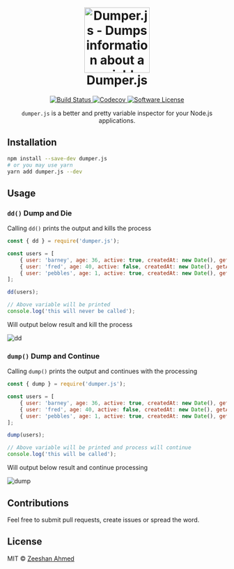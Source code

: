 <h1 align="center">
	<img height="150" src="https://cdn.rawgit.com/zeeshanu/dumper.js/master/logo.svg" alt="Dumper.js - Dumps information about a variable" />
	<br> Dumper.js
</h1>
<p align="center">
	<a href="https://travis-ci.org/zeeshanu/dumper.js">
		<img src="https://img.shields.io/travis/zeeshanu/dumper.js/master.svg?style=flat-square" alt="Build Status">
	</a>
	<a href="https://github.com/zeeshanu/dumper.js">
		<img src="https://img.shields.io/codecov/c/github/zeeshanu/dumper.js.svg?style=flat-square" alt="Codecov">
	</a>
	<a href="#">
		<img src="https://img.shields.io/badge/license-MIT-brightgreen.svg?style=flat-square" alt="Software License">
	</a>
</p>

<p align="center"><code>dumper.js</code> is a better and pretty variable inspector for your Node.js applications.</p>

## Installation

```bash
npm install --save-dev dumper.js
# or you may use yarn
yarn add dumper.js --dev
```

## Usage

### `dd()` Dump and Die

Calling `dd()` prints the output and kills the process

```js
const { dd } = require('dumper.js');

const users = [
    { user: 'barney', age: 36, active: true, createdAt: new Date(), getAge: () => this.age },
    { user: 'fred', age: 40, active: false, createdAt: new Date(), getAge: () => this.age },
    { user: 'pebbles', age: 1, active: true, createdAt: new Date(), getAge: () => this.age }
];

dd(users);

// Above variable will be printed
console.log('this will never be called');
```

Will output below result and kill the process

![dd](https://i.imgur.com/iKIel4s.png)

### `dump()` Dump and Continue

Calling `dump()` prints the output and continues with the processing

```javascript
const { dump } = require('dumper.js');

const users = [
    { user: 'barney', age: 36, active: true, createdAt: new Date(), getAge: () => this.age },
    { user: 'fred', age: 40, active: false, createdAt: new Date(), getAge: () => this.age },
    { user: 'pebbles', age: 1, active: true, createdAt: new Date(), getAge: () => this.age }
];

dump(users);

// Above variable will be printed and process will continue
console.log('this will be called');
```

Will output below result and continue processing

![dump](https://i.imgur.com/x048cf6.png)

## Contributions

Feel free to submit pull requests, create issues or spread the word.

## License

MIT &copy; [Zeeshan Ahmed](https://twitter.com/zeeshanu)
